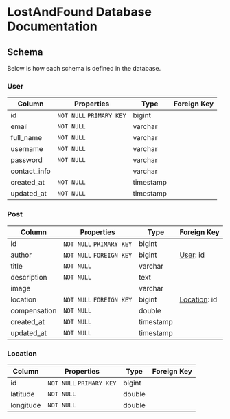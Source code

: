 # LostAndFound Database Documentation

## Schema

Below is how each schema is defined in the database.

### User

| Column | Properties | Type | Foreign Key |
| --- | --- | --- | --- |
| id | `NOT NULL` `PRIMARY KEY` | bigint | |
| email | `NOT NULL` | varchar | |
| full_name | `NOT NULL` | varchar | |
| username | `NOT NULL` | varchar | |
| password | `NOT NULL` | varchar | |
| contact_info | | varchar | |
| created_at | `NOT NULL` | timestamp | |
| updated_at | `NOT NULL` | timestamp | |

### Post

| Column | Properties | Type | Foreign Key |
| --- | --- | --- | --- |
| id | `NOT NULL` `PRIMARY KEY` | bigint | |
| author | `NOT NULL` `FOREIGN KEY`| bigint | [User](#user): id |
| title | `NOT NULL` | varchar | |
| description | `NOT NULL` | text | |
| image | | varchar | |
| location | `NOT NULL` `FOREIGN KEY` | bigint | [Location](#location): id |
| compensation | `NOT NULL` | double | |
| created_at | `NOT NULL` | timestamp | |
| updated_at | `NOT NULL` | timestamp | |

### Location

| Column | Properties | Type | Foreign Key |
| --- | --- | --- | --- |
| id | `NOT NULL` `PRIMARY KEY` | bigint | |
| latitude | `NOT NULL` | double | |
| longitude | `NOT NULL` | double | |

